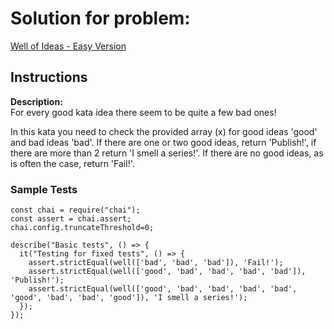 # Solution for problem:

[Well of Ideas - Easy Version](https://www.codewars.com/kata/57f222ce69e09c3630000212)

## Instructions

**Description:**  
For every good kata idea there seem to be quite a few bad ones!

In this kata you need to check the provided array (x) for good ideas 'good' and bad ideas 'bad'. If there are one or two good ideas, return 'Publish!', if there are more than 2 return 'I smell a series!'. If there are no good ideas, as is often the case, return 'Fail!'.

### Sample Tests

```plaintext
const chai = require("chai");
const assert = chai.assert;
chai.config.truncateThreshold=0;

describe("Basic tests", () => {
  it("Testing for fixed tests", () => {
    assert.strictEqual(well(['bad', 'bad', 'bad']), 'Fail!');
    assert.strictEqual(well(['good', 'bad', 'bad', 'bad', 'bad']), 'Publish!');
    assert.strictEqual(well(['good', 'bad', 'bad', 'bad', 'bad', 'good', 'bad', 'bad', 'good']), 'I smell a series!');
  });
});
```
